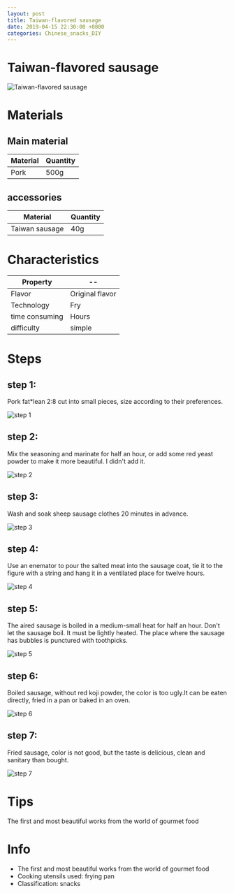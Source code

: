 ```yaml
---
layout: post
title: Taiwan-flavored sausage
date: 2019-04-15 22:30:00 +0800
categories: Chinese_snacks_DIY
---
```


# Taiwan-flavored sausage

![Taiwan-flavored sausage]({{site.baseurl}}/img/414601/414601.jpg)

# Materials


## Main material

Material|Quantity
--|--
Pork|500g

## accessories

Material|Quantity
--|--
Taiwan sausage|40g

# Characteristics

Property|--
--|--
Flavor|Original flavor
Technology|Fry
time consuming|Hours
difficulty|simple

# Steps

## step 1:

Pork fat*lean 2:8 cut into small pieces, size according to their preferences.

![step 1]({{site.baseurl}}/img/414601/1.jpg)

## step 2:

Mix the seasoning and marinate for half an hour, or add some red yeast powder to make it more beautiful. I didn't add it.

![step 2]({{site.baseurl}}/img/414601/2.jpg)

## step 3:

Wash and soak sheep sausage clothes 20 minutes in advance.

![step 3]({{site.baseurl}}/img/414601/3.jpg)

## step 4:

Use an enemator to pour the salted meat into the sausage coat, tie it to the figure with a string and hang it in a ventilated place for twelve hours.

![step 4]({{site.baseurl}}/img/414601/4.jpg)

## step 5:

The aired sausage is boiled in a medium-small heat for half an hour. Don't let the sausage boil. It must be lightly heated. The place where the sausage has bubbles is punctured with toothpicks.

![step 5]({{site.baseurl}}/img/414601/5.jpg)

## step 6:

Boiled sausage, without red koji powder, the color is too ugly.It can be eaten directly, fried in a pan or baked in an oven.

![step 6]({{site.baseurl}}/img/414601/6.jpg)

## step 7:

Fried sausage, color is not good, but the taste is delicious, clean and sanitary than bought.

![step 7]({{site.baseurl}}/img/414601/7.jpg)

# Tips

The first and most beautiful works from the world of gourmet food

# Info

- The first and most beautiful works from the world of gourmet food
- Cooking utensils used: frying pan
- Classification: snacks